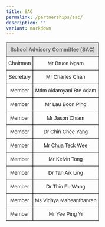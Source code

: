 ```yaml
---
title: SAC
permalink: /partnerships/sac/
description: ""
variant: markdown
---
```

<style type="text/css">
.tg  {border-collapse:collapse;border-spacing:0;}
.tg td{border-color:black;border-style:solid;border-width:1px;font-family:Arial, sans-serif;font-size:14px;
  overflow:hidden;padding:10px 5px;word-break:normal;}
.tg th{border-color:black;border-style:solid;border-width:1px;font-family:Arial, sans-serif;font-size:14px;
  font-weight:normal;overflow:hidden;padding:10px 5px;word-break:normal;}
.tg .tg-feqv{background-color:#DDD;color:#666;font-weight:bold;text-align:center;vertical-align:middle}
.tg .tg-nrix{text-align:center;vertical-align:middle}
</style>

   
  <table class="tg">
<thead>
  <tr>
    <th class="tg-feqv" colspan="2"><span style="color:#666;background-color:#DDD">School Advisory Committee (SAC)</span></th>
  </tr>
</thead>
<tbody>
  <tr>
    <td class="tg-nrix">Chairman</td>
    <td class="tg-nrix">Mr Bruce Ngam</td>
  </tr>
  <tr>
    <td class="tg-nrix">Secretary</td>
    <td class="tg-nrix">Mr Charles Chan</td>
  </tr>
  <tr>
    <td class="tg-nrix">Member</td>
    <td class="tg-nrix">Mdm Aidaroyani Bte Adam</td>
  </tr>
  <tr>
    <td class="tg-nrix">Member</td>
    <td class="tg-nrix">Mr Lau Boon Ping</td>
  </tr>
  <tr>
    <td class="tg-nrix"> Member</td>
    <td class="tg-nrix"> Mr Jason Chiam</td>
  </tr>
  <tr>
    <td class="tg-nrix"> Member</td>
    <td class="tg-nrix">Dr Chin Chee Yang</td>
  </tr>
  <tr>
    
  </tr>
  <tr>
    <td class="tg-nrix"> Member</td>
    <td class="tg-nrix">Mr Chua Teck Wee</td>
  </tr>
  <tr></tr>
  <tr>
    <td class="tg-nrix"> Member</td>
    <td class="tg-nrix">Mr Kelvin Tong </td>
  </tr>
  <tr>
    <td class="tg-nrix"> Member</td>
    <td class="tg-nrix">Dr Tan Aik Ling </td>
  </tr>
  <tr>
    <td class="tg-nrix">Member<br></td>
    <td class="tg-nrix">Dr Thio Fu Wang</td>
  </tr>
  <tr>
    <td class="tg-nrix"> Member</td>
    <td class="tg-nrix">Ms Vidhya Maheanthanran </td>
  </tr>
  <tr>
    <td class="tg-nrix"> Member</td>
    <td class="tg-nrix">Mr Yee Ping Yi </td>
  </tr>
</tbody>
</table>
